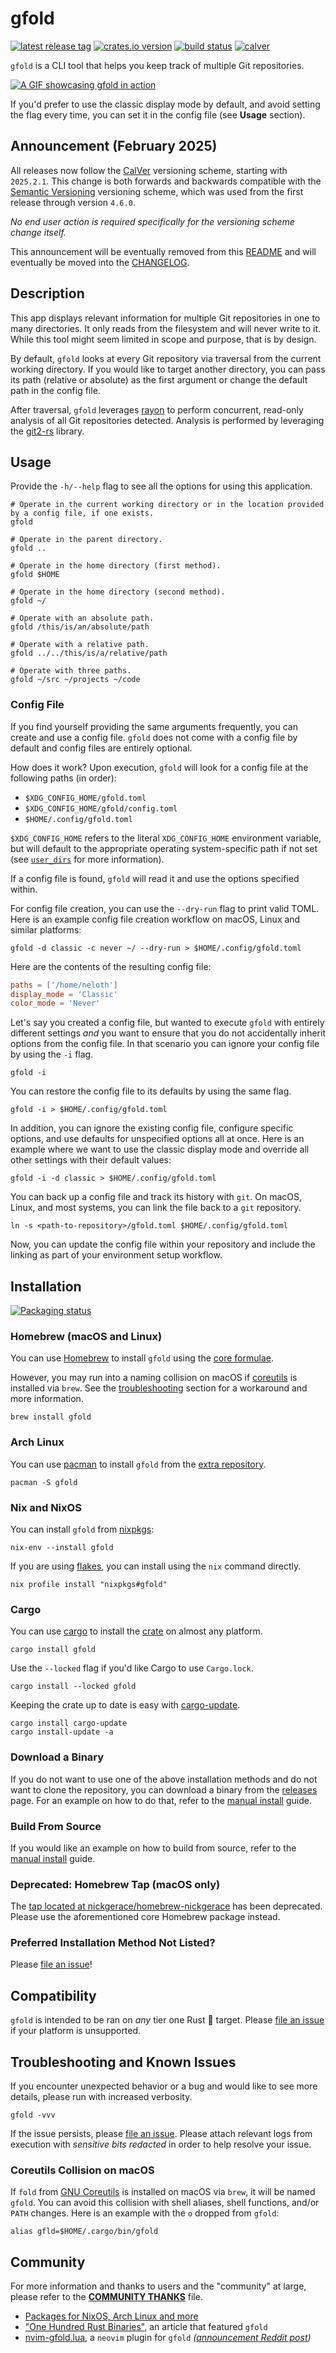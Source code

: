 # gfold

[![latest release tag](https://img.shields.io/github/v/tag/nickgerace/gfold?sort=semver&logo=git&logoColor=white&label=version&style=for-the-badge&color=blue)](https://github.com/nickgerace/gfold/releases/latest)
[![crates.io version](https://img.shields.io/crates/v/gfold?style=for-the-badge&logo=rust&color=orange)](https://crates.io/crates/gfold)
[![build status](https://img.shields.io/github/actions/workflow/status/nickgerace/gfold/ci.yml?branch=main&style=for-the-badge&logo=github&logoColor=white)](https://github.com/nickgerace/gfold/actions)
[![calver](https://img.shields.io/badge/calver-YYYY.MM.MICRO-cyan.svg?style=for-the-badge)](https://calver.org)

`gfold` is a CLI tool that helps you keep track of multiple Git repositories.

[![A GIF showcasing gfold in action](https://raw.githubusercontent.com/nickgerace/gfold/main/assets/demo.gif)](https://raw.githubusercontent.com/nickgerace/gfold/main/assets/demo.gif)

If you'd prefer to use the classic display mode by default, and avoid setting the flag every time, you can set it in the config file (see **Usage** section).

## Announcement (February 2025)

All releases now follow the [CalVer](https://calver.org/) versioning scheme, starting with `2025.2.1`.
This change is both forwards and backwards compatible with the [Semantic Versioning](https://semver.org/spec/v2.0.0.html) versioning scheme, which was used from the first release through version `4.6.0`.

*No end user action is required specifically for the versioning scheme change itself.*

This announcement will be eventually removed from this [README](./README.md) and will eventually be moved into the [CHANGELOG](./CHANGELOG.md).

## Description

This app displays relevant information for multiple Git repositories in one to many directories.
It only reads from the filesystem and will never write to it.
While this tool might seem limited in scope and purpose, that is by design.

By default, `gfold` looks at every Git repository via traversal from the current working directory.
If you would like to target another directory, you can pass its path (relative or absolute) as the first argument or change the default path in the config file.

After traversal, `gfold` leverages [rayon](https://github.com/rayon-rs/rayon) to perform concurrent, read-only analysis of all Git repositories detected.
Analysis is performed by leveraging the [git2-rs](https://github.com/rust-lang/git2-rs) library.

## Usage

Provide the `-h/--help` flag to see all the options for using this application.

```shell
# Operate in the current working directory or in the location provided by a config file, if one exists.
gfold

# Operate in the parent directory.
gfold ..

# Operate in the home directory (first method).
gfold $HOME

# Operate in the home directory (second method).
gfold ~/

# Operate with an absolute path.
gfold /this/is/an/absolute/path

# Operate with a relative path.
gfold ../../this/is/a/relative/path

# Operate with three paths.
gfold ~/src ~/projects ~/code
```

### Config File

If you find yourself providing the same arguments frequently, you can create and use a config file.
`gfold` does not come with a config file by default and config files are entirely optional.

How does it work?
Upon execution, `gfold` will look for a config file at the following paths (in order):

- `$XDG_CONFIG_HOME/gfold.toml`
- `$XDG_CONFIG_HOME/gfold/config.toml`
- `$HOME/.config/gfold.toml`

`$XDG_CONFIG_HOME` refers to the literal `XDG_CONFIG_HOME` environment variable, but will default to the appropriate operating system-specific path if not set (see [`user_dirs`](https://github.com/uncenter/user_dirs) for more information).

If a config file is found, `gfold` will read it and use the options specified within.

For config file creation, you can use the `--dry-run` flag to print valid TOML.
Here is an example config file creation workflow on macOS, Linux and similar platforms:

```shell
gfold -d classic -c never ~/ --dry-run > $HOME/.config/gfold.toml
```

Here are the contents of the resulting config file:

```toml
paths = ['/home/neloth']
display_mode = 'Classic'
color_mode = 'Never'
```

Let's say you created a config file, but wanted to execute `gfold` with entirely different settings _and_ you want to ensure that
you do not accidentally inherit options from the config file.
In that scenario you can ignore your config file by using the `-i` flag.

```shell
gfold -i
```

You can restore the config file to its defaults by using the same flag.

```shell
gfold -i > $HOME/.config/gfold.toml
```

In addition, you can ignore the existing config file, configure specific options, and use defaults for unspecified options all at once.
Here is an example where we want to use the classic display mode and override all other settings with their default values:

```shell
gfold -i -d classic > $HOME/.config/gfold.toml
```

You can back up a config file and track its history with `git`.
On macOS, Linux, and most systems, you can link the file back to a `git` repository.

```shell
ln -s <path-to-repository>/gfold.toml $HOME/.config/gfold.toml
```

Now, you can update the config file within your repository and include the linking as part of your environment setup workflow.

## Installation

[![Packaging status](https://repology.org/badge/vertical-allrepos/gfold.svg)](https://repology.org/project/gfold/versions)

### Homebrew (macOS and Linux)

You can use [Homebrew](https://brew.sh) to install `gfold` using the [core formulae](https://formulae.brew.sh/formula/gfold).

However, you may run into a naming collision on macOS if [coreutils](https://formulae.brew.sh/formula/coreutils) is installed via `brew`.
See the [troubleshooting](#troubleshooting-and-known-issues) section for a workaround and more information.

```shell
brew install gfold
```

### Arch Linux

You can use [pacman](https://wiki.archlinux.org/title/Pacman) to install `gfold` from the [extra repository](https://archlinux.org/packages/extra/x86_64/gfold/).

```shell
pacman -S gfold
```

### Nix and NixOS

You can install `gfold` from [nixpkgs](https://github.com/NixOS/nixpkgs/blob/master/pkgs/applications/version-management/gfold/default.nix):

```shell
nix-env --install gfold
```

If you are using [flakes](https://nixos.wiki/wiki/Flakes), you can install using the `nix` command directly.

```shell
nix profile install "nixpkgs#gfold"
```

### Cargo

You can use [cargo](https://crates.io) to install the [crate](https://crates.io/crates/gfold) on almost any platform.

```shell
cargo install gfold
```

Use the `--locked` flag if you'd like Cargo to use `Cargo.lock`.

```shell
cargo install --locked gfold
```

Keeping the crate up to date is easy with [cargo-update](https://crates.io/crates/cargo-update).

```shell
cargo install cargo-update
cargo install-update -a
```

### Download a Binary

If you do not want to use one of the above installation methods and do not want to clone the repository, you can download a binary from the [releases](https://github.com/nickgerace/gfold/releases) page.
For an example on how to do that, refer to the [manual install](./docs/MANUAL_INSTALL.md) guide.

### Build From Source

If you would like an example on how to build from source, refer to the [manual install](./docs/MANUAL_INSTALL.md) guide.

### Deprecated: Homebrew Tap (macOS only)

The [tap located at nickgerace/homebrew-nickgerace](https://github.com/nickgerace/homebrew-nickgerace/blob/main/Formula/gfold.rb) has been deprecated.
Please use the aforementioned core Homebrew package instead.

### Preferred Installation Method Not Listed?

Please [file an issue](https://github.com/nickgerace/gfold/issues/new)!

## Compatibility

`gfold` is intended to be ran on _any_ tier one Rust 🦀 target.
Please [file an issue](https://github.com/nickgerace/gfold/issues) if your platform is unsupported.

## Troubleshooting and Known Issues

If you encounter unexpected behavior or a bug and would like to see more details, please run with increased verbosity.

```shell
gfold -vvv
```

If the issue persists, please [file an issue](https://github.com/nickgerace/gfold/issues).
Please attach relevant logs from execution with _sensitive bits redacted_ in order to help resolve your issue.

### Coreutils Collision on macOS

If `fold` from [GNU Coreutils](https://www.gnu.org/software/coreutils/) is installed on macOS via `brew`, it will be named `gfold`.
You can avoid this collision with shell aliases, shell functions, and/or `PATH` changes.
Here is an example with the `o` dropped from `gfold`:

```shell
alias gfld=$HOME/.cargo/bin/gfold
```

## Community

For more information and thanks to users and the "community" at large, please refer to the **[COMMUNITY THANKS](./docs/COMMUNITY_THANKS.md)** file.

- [Packages for NixOS, Arch Linux and more](https://repology.org/project/gfold/versions)
- ["One Hundred Rust Binaries"](https://www.wezm.net/v2/posts/2020/100-rust-binaries/page2/), an article that featured `gfold`
- [nvim-gfold.lua](https://github.com/AckslD/nvim-gfold.lua), a `neovim` plugin for `gfold` _([announcement Reddit post](https://www.reddit.com/r/neovim/comments/t209wy/introducing_nvimgfoldlua/))_
